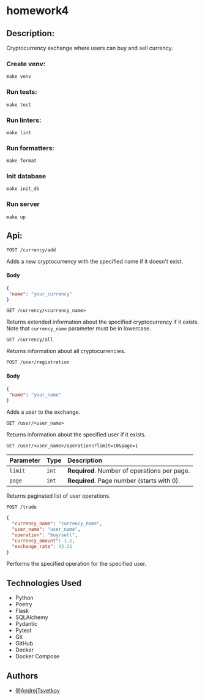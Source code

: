 # homework4

## Description:

Cryptocurrency exchange where users can buy and sell currency.

### Create venv:
    make venv

### Run tests:
    make test

### Run linters:
    make lint

### Run formatters:
    make format

### Init database
    make init_db

### Run server
    make up

## Api:

```http
POST /currency/add
```
Adds a new cryptocurrency with the specified name if it doesn't exist.

#### Body

```JSON
{
 "name": "your_currency"
}
```

```http
GET /currency/<currency_name>
```
Returns extended information about the specified cryptocurrency if it exists.
Note that ```currency_name``` parameter must be in lowercase.

```http
GET /currency/all
```

Returns information about all cryptocurrencies.

```http
POST /user/registration
```

#### Body

```JSON
{
 "name": "your_name"
}
```

Adds a user to the exchange.

```http
GET /user/<user_name>
```
Returns information about the specified user if it exists.

```http
GET /user/<user_name>/operations?limit=10&page=1
```
| Parameter | Type  | Description                                  |
|:----------|:------|:---------------------------------------------|
| `limit`   | `int` | **Required**. Number of operations per page. |
| `page`    | `int` | **Required**. Page number (starts with 0).   |

Returns paginated list of user operations.

```http
POST /trade
```

```JSON
{
  "currency_name": "currency_name",
  "user_name": "user_name",
  "operation": "buy/sell",
  "currency_amount": 1.1,
  "exchange_rate": 43.21
}
```

Performs the specified operation for the specified user. 

## Technologies Used

- Python
- Poetry
- Flask
- SQLAlchemy
- Pydantic
- Pytest
- Git
- GitHub
- Docker
- Docker Compose

## Authors

- [@AndrejTsvetkov](https://www.github.com/AndrejTsvetkov)
